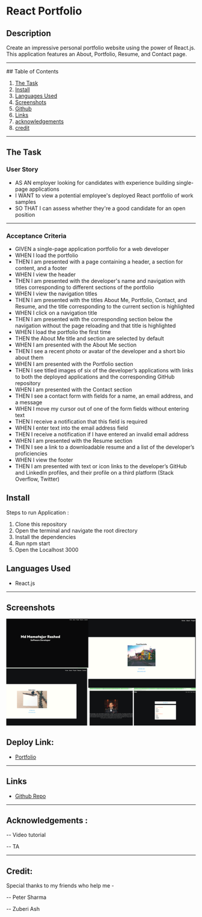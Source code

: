 # React Portfolio

## Description

Create an impressive personal portfolio website using the power of React.js. This application features an About, Portfolio, Resume, and Contact page.

<hr>
## Table of Contents

1. [The Task](#the-task)
2. [Install](#install)
3. [Languages Used](#languages-used)
4. [Screenshots](#screenshots)
5. [Github](#hgithub)
6. [Links](#links)
7. [acknowledgements](#acknowledgements)
8. [credit](#credit)

<hr>

## The Task

### User Story

- AS AN employer looking for candidates with experience building single-page applications
- I WANT to view a potential employee's deployed React portfolio of work samples
- SO THAT I can assess whether they're a good candidate for an open position

<hr>

### Acceptance Criteria

- GIVEN a single-page application portfolio for a web developer
- WHEN I load the portfolio
- THEN I am presented with a page containing a header, a section for content, and a footer
- WHEN I view the header
- THEN I am presented with the developer's name and navigation with titles corresponding to different sections of the portfolio
- WHEN I view the navigation titles
- THEN I am presented with the titles About Me, Portfolio, Contact, and Resume, and the title corresponding to the current section is highlighted
- WHEN I click on a navigation title
- THEN I am presented with the corresponding section below the navigation without the page reloading and that title is highlighted
- WHEN I load the portfolio the first time
- THEN the About Me title and section are selected by default
- WHEN I am presented with the About Me section
- THEN I see a recent photo or avatar of the developer and a short bio about them
- WHEN I am presented with the Portfolio section
- THEN I see titled images of six of the developer’s applications with links to both the deployed applications and the corresponding GitHub repository
- WHEN I am presented with the Contact section
- THEN I see a contact form with fields for a name, an email address, and a message
- WHEN I move my cursor out of one of the form fields without entering text
- THEN I receive a notification that this field is required
- WHEN I enter text into the email address field
- THEN I receive a notification if I have entered an invalid email address
- WHEN I am presented with the Resume section
- THEN I see a link to a downloadable resume and a list of the developer’s proficiencies
- WHEN I view the footer
- THEN I am presented with text or icon links to the developer’s GitHub and LinkedIn profiles, and their profile on a third platform (Stack Overflow, Twitter)

## Install

Steps to run Application :

1. Clone this repository
2. Open the terminal and navigate the root directory
3. Install the dependencies
4. Run npm start
5. Open the Localhost 3000

## Languages Used

- React.js

<hr>

## Screenshots

![Screenshots](src/assets/screenShots.png)

## Deploy Link:

- [Portfolio](https://mdrashed30.github.io/Portfolio//)

<hr>

## Links

- [Github Repo](https://github.com/mdRashed30/Portfolio)

<hr>

## Acknowledgements :

-- Video tutorial

-- TA

<hr>

## Credit:

Special thanks to my friends who help me -

-- Peter Sharma

-- Zuberi Ash
